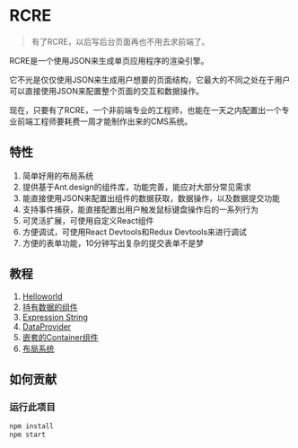 # RCRE

> 有了RCRE，以后写后台页面再也不用去求前端了。

RCRE是一个使用JSON来生成单页应用程序的渲染引擎。

它不光是仅仅使用JSON来生成用户想要的页面结构，它最大的不同之处在于用户可以直接使用JSON来配置整个页面的交互和数据操作。

现在，只要有了RCRE，一个非前端专业的工程师，也能在一天之内配置出一个专业前端工程师要耗费一周才能制作出来的CMS系统。

## 特性
1. 简单好用的布局系统
2. 提供基于Ant.design的组件库，功能完善，能应对大部分常见需求
3. 能直接使用JSON来配置出组件的数据获取，数据操作，以及数据提交功能
4. 支持事件捕获，能直接配置出用户触发鼠标键盘操作后的一系列行为
5. 可灵活扩展，可使用自定义React组件
6. 方便调试，可使用React Devtools和Redux Devtools来进行调试
7. 方便的表单功能，10分钟写出复杂的提交表单不是梦

## 教程

1. [Helloworld](src/guide/Helloworld.md)
2. [持有数据的组件](src/guide/ContainerComponent.md)
3. [Expression String](src/guide/ExpressionString.md)
4. [DataProvider](src/guide/DataProvider.md)
5. [嵌套的Container组件](src/guide/NestContainer.md)
6. [布局系统](src/guide/LayoutSystem.md)

## 如何贡献

### 运行此项目
```bash
npm install
npm start
```

